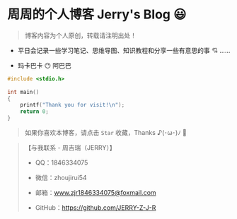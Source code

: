 # 周周的个人博客 Jerry's Blog :smiley:

> 博客内容为个人原创，转载请注明出处！

- 平日会记录一些学习笔记、思维导图、知识教程和分享一些有意思的事 :cupid: ……

- 玛卡巴卡 :no_mouth: 阿巴巴

```c
#include <stdio.h>
  
int main()
{
	printf("Thank you for visit!\n");
	return 0;
}
```

> 如果你喜欢本博客，请点击 `Star` 收藏，Thanks ♪(･ω･)ﾉ :see_no_evil:

> 【与我联系 - 周吉瑞（JERRY）】
>
> - QQ：1846334075
>
> - 微信：zhoujirui54
>
> - 邮箱：www.zjr1846334075@foxmail.com
>
> - GitHub：https://github.com/JERRY-Z-J-R
